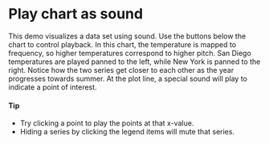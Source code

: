 # Play chart as sound
This demo visualizes a data set using sound. Use the buttons below the chart to control playback.
In this chart, the temperature is mapped to frequency, so higher temperatures correspond to higher pitch.
San Diego temperatures are played panned to the left, while New York is panned to the right.
Notice how the two series get closer to each other as the year progresses towards summer.
At the plot line, a special sound will play to indicate a point of interest.

####  Tip
- Try clicking a point to play the points at that x-value.
- Hiding a series by clicking the legend items will mute that series.
